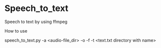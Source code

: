 # Speech_to_text
Speech to text by using ffmpeg

How to use 

speech_to_text.py -a <audio-file_dir> -o <output-directory> -f <ffmpeg-bin-directory> -t <text.txt directory with name>
